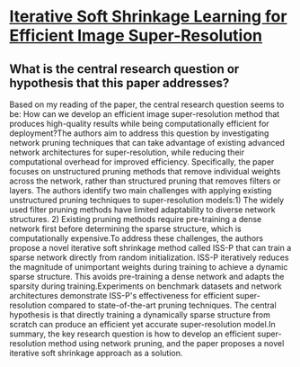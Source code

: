 # [Iterative Soft Shrinkage Learning for Efficient Image Super-Resolution](https://arxiv.org/abs/2303.09650)

## What is the central research question or hypothesis that this paper addresses?

 Based on my reading of the paper, the central research question seems to be: How can we develop an efficient image super-resolution method that produces high-quality results while being computationally efficient for deployment?The authors aim to address this question by investigating network pruning techniques that can take advantage of existing advanced network architectures for super-resolution, while reducing their computational overhead for improved efficiency. Specifically, the paper focuses on unstructured pruning methods that remove individual weights across the network, rather than structured pruning that removes filters or layers. The authors identify two main challenges with applying existing unstructured pruning techniques to super-resolution models:1) The widely used filter pruning methods have limited adaptability to diverse network structures. 2) Existing pruning methods require pre-training a dense network first before determining the sparse structure, which is computationally expensive.To address these challenges, the authors propose a novel iterative soft shrinkage method called ISS-P that can train a sparse network directly from random initialization. ISS-P iteratively reduces the magnitude of unimportant weights during training to achieve a dynamic sparse structure. This avoids pre-training a dense network and adapts the sparsity during training.Experiments on benchmark datasets and network architectures demonstrate ISS-P's effectiveness for efficient super-resolution compared to state-of-the-art pruning techniques. The central hypothesis is that directly training a dynamically sparse structure from scratch can produce an efficient yet accurate super-resolution model.In summary, the key research question is how to develop an efficient super-resolution method using network pruning, and the paper proposes a novel iterative soft shrinkage approach as a solution.
